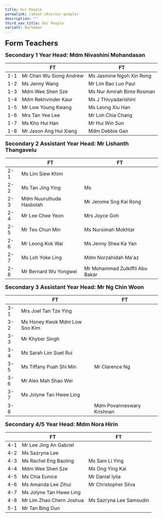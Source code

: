 ```yaml
---
title: Our People
permalink: /about-skss/our-people/
description: ""
third_nav_title: Our People
variant: markdown
---
```

**<font size="5">Form Teachers</font>**

**<font size="4">Secondary 1 Year Head: Mdm Nivashini Mohandasan</font>**

|     | FT                                  | FT                       |
|-----|-------------------------------------|--------------------------|
| 1-1 | Mr Chan Wu Siong Andrew            | Ms Jasmine Ngoh Xin Rong        |
| 1-2 | Ms Jenny Wang              | Mr Lim Bao Luo Paul  |
| 1-3 | Mdm Wee Shen Sze               | Ms Nur Amirah Binte Rosman   |
| 1-4 | Mdm Rekhvinder Kaur                    | Ms J Thivyadarishini     |
| 1-5 | Mr Low Young Kwang                     | Ms Leong Xiu Han         |
| 1-6 | Mrs Tan Yee Lee                     | Mr Loh Chia Chang        |
| 1-7 | Ms Kho Hui Han                      | Mr Hui Win Sun           |
| 1-8 | Mr Jason Ang Hui Xiang | Mdm Debbie Gan           |



**<font size="4">Secondary 2 Assistant Year Head: Mr Lishanth Thangavelu </font>**

|     | FT                      | FT                       |
|-----|-------------------------|--------------------------|
| 2-1 | Ms Lim Siew Khim        |                          |
| 2-2 | Ms Tan Jing Ying        | Ms             |
| 2-3 | Mdm Nuurulhuda Hasbolah   |  Mr Jerome Sng Kai Rong                    |
| 2-4 | Mr Lee Chee Yeon       | Mrs Joyce Goh            |
| 2-5 | Mr Teo Chun Min | Ms Nursimah Mokhtar      |
| 2-6 | Mr Leong Kok Wai        | Ms Jenny Shea Ka Yan     |
| 2-7 | Ms Loh Yoke Ling        | Mdm Norzahidah Ma'az     |
| 2-8 | Mr Bernard Wu Yongwei   | Mr Mohammad Zulkiffli Abu Bakar |

**<font size="4">Secondary 3 Assistant Year Head: Mr Ng Chin Woon </font>**

|     | FT                       | FT                        |
|-----|--------------------------|---------------------------|
| 3-1 | Mrs Joel Tan Tze Ying   |                           |
| 3-2 | Ms Honey Kwok Mdm Low Soo Kim          |                           |
| 3-3 | Mr Khyber Singh          |                           |
| 3-4 | Ms Sarah Lim Suet Rui    |                           |
| 3-5 | Ms Tiffany Puah Shi Min  | Mr Clarence Ng            |
| 3-6 | Mr Alex Mah Shao Wei     |                           |
| 3-7 | Ms Jolyne Tan Hwee Ling  |            |
| 3-8 |  | Mdm Povanneswary Krishnan |

**<font size="4">Secondary 4/5 Year Head: Mdm Nora Hirin </font>**

|     | FT                           | FT                       |
|-----|------------------------------|--------------------------|
| 4-1 | Mr Lee Jing An Gabriel           |                          |
| 4-2 | Ms Sazryna Lee               |                          |
| 4-3 | Ms Rachel Eng Baoling        | Ms Sam Li Ying           |
| 4-4 | Mdm Wee Shen Sze             | Ms Ong Ying Kai          |
| 4-5 | Ms Chia Eunice               | Mr Danial Iylia          |
| 4-6 | Ms Amanda Lee Zihui          | Mr Christopher Silva     |
| 4-7 | Ms Jolyne Tan Hwee Ling       |                          |
| 4-8 | Mr Lim Zhao Chern Joshua | Ms Sazryna Lee Samsudin |
| 5-1 | Mr Tan Bing Dun     |                          |